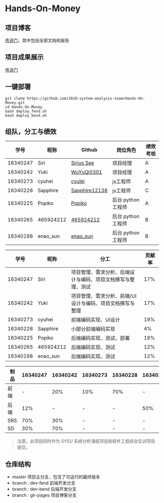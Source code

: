 # Hands-On-Money

## 项目博客

[传送门](https://2019-system-analysis-team.github.io/Hands-On-Money/)，其中包括全部文档和报告

## 项目成果展示

[传送门](https://2019-system-analysis-team.github.io/Hands-On-Money/01-01-demo-pre)

## 一键部署

```
git clone https://github.com/2019-system-analysis-team/Hands-On-Money.git
cd Hands-On-Money
bash deploy_fend.sh
bash deploy_bend.sh
```

## 组队，分工与绩效


| 学号 | 昵称 | Github | 岗位角色 | 绩效考核 |
| ---- | ---- | ------ | -------- | -------- |
| 16340247 | Siri      | [Sirius See](https://github.com/Siriussee)        | 项目经理           | A        |
| 16340242 | Yuki      | [WuYuQi0301](https://github.com/WuYuQi0301)       | 项目经理           | A          |
| 16340273 | cyuhei    | [cyulei](https://github.com/cyulei)               | js工程师           | A          |
| 16340228 | Sapphire  | [Sapphire12138](https://github.com/Sapphire12138) | js工程师           | C          |
| 16340225 | Popiko    | [Popiko](https://github.com/Popiko)               | 后台 python 工程师 | A |
| 16340265 | 465924212 | [465924212](https://github.com/465924212)         | 后台 python 工程师 | B |
| 16340198 | enao_sun  | [enao_sun](https://github.com/enaosun)            | 后台 python 工程师 | B |


| 学号 | 昵称 | 分工 | 贡献率 |
| ---- | ---- | ------ | -------- |
| 16340247 | Siri      | 项目管理、需求分析、后端设计与编码、项目文档撰写与整理、测试 | 17% |
| 16340242 | Yuki      | 项目管理、需求分析、前端/UI设计与编码、项目文档撰写与整理 |17%|
| 16340273 | cyuhei    | 前端编码实现、UI设计 |19%|
| 16340228 | Sapphire  | 小部分前端编码实现 |4%|
| 16340225 | Popiko    | 后端编码实现、测试、部署 |19%|
| 16340265 | 465924212 | 后端编码实现、测试 |12%|
| 16340198 | enao_sun  | 后端编码实现、测试 |12%|

| 制品 | 16340247 | 16340242 | 16340273 | 16340228 | 16340225 | 16340265 | 16340198|
| ---- | ---- | ---- | ---- | ---- | ---- | ---- | ---- |
|前端| - | 20% | 10% | 70% | - | - | - |
|后端| 12% | - | - | - | 50% | 19% | 19% |
|SRS| 70% | 30% | - | - | - | - | - |
|SD| 30% | 70% | - | - | - | - | - |

> 注意，此项目同时作为 SYSU 系统分析课程项目和软件工程综合实训项目提交。




## 仓库结构
* master 项目主分支，包含了可运行的最终版本
* branch : dev-fend 前端开发分支
* branch : dev-bend 后端开发分支
* branch : gh-pages 项目博客分支

